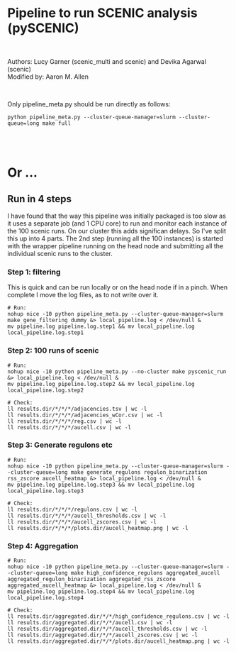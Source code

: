 # **Pipeline to run SCENIC analysis (pySCENIC)**

<br>

Authors: Lucy Garner (scenic_multi and scenic) and Devika Agarwal (scenic)
\
Modified by: Aaron M. Allen

<br>

Only pipeline_meta.py should be run directly as follows:

```
python pipeline_meta.py --cluster-queue-manager=slurm --cluster-queue=long make full
```



<br>
<br>




# Or ...

## Run in 4 steps

I have found that the way this pipeline was initially packaged is too slow as it uses a separate job (and 1 CPU core) to run and monitor each instance of the 100 scenic runs. On our cluster this adds significan delays. So I've split this up into 4 parts. The 2nd step (running all the 100 instances) is started with the wrapper pipeline running on the head node and submitting all the individual scenic runs to the cluster.


### Step 1: filtering

This is quick and can be run locally or on the head node if in a pinch. When complete I move the log files, as to not write over it.

```
# Run:
nohup nice -10 python pipeline_meta.py --cluster-queue-manager=slurm make gene_filtering dummy &> local_pipeline.log < /dev/null &
mv pipeline.log pipeline.log.step1 && mv local_pipeline.log local_pipeline.log.step1
```



### Step 2: 100 runs of scenic

```
# Run:
nohup nice -10 python pipeline_meta.py --no-cluster make pyscenic_run &> local_pipeline.log < /dev/null &
mv pipeline.log pipeline.log.step2 && mv local_pipeline.log local_pipeline.log.step2

# Check:
ll results.dir/*/*/*/adjacencies.tsv | wc -l
ll results.dir/*/*/*/adjacencies_wCor.csv | wc -l
ll results.dir/*/*/*/reg.csv | wc -l
ll results.dir/*/*/*/aucell.csv | wc -l
```



### Step 3: Generate regulons etc

```
# Run:
nohup nice -10 python pipeline_meta.py --cluster-queue-manager=slurm --cluster-queue=long make generate_regulons regulon_binarization rss_zscore aucell_heatmap &> local_pipeline.log < /dev/null &
mv pipeline.log pipeline.log.step3 && mv local_pipeline.log local_pipeline.log.step3

# Check:
ll results.dir/*/*/*/regulons.csv | wc -l
ll results.dir/*/*/*/aucell_thresholds.csv | wc -l
ll results.dir/*/*/*/aucell_zscores.csv | wc -l
ll results.dir/*/*/*/plots.dir/aucell_heatmap.png | wc -l
```


### Step 4: Aggregation

```		
# Run:
nohup nice -10 python pipeline_meta.py --cluster-queue-manager=slurm --cluster-queue=long make high_confidence_regulons aggregated_aucell aggregated_regulon_binarization aggregated_rss_zscore aggregated_aucell_heatmap &> local_pipeline.log < /dev/null &
mv pipeline.log pipeline.log.step4 && mv local_pipeline.log local_pipeline.log.step4

# Check:
ll results.dir/aggregated.dir/*/*/high_confidence_regulons.csv | wc -l
ll results.dir/aggregated.dir/*/*/aucell.csv | wc -l
ll results.dir/aggregated.dir/*/*/aucell_thresholds.csv | wc -l
ll results.dir/aggregated.dir/*/*/aucell_zscores.csv | wc -l
ll results.dir/aggregated.dir/*/*/plots.dir/aucell_heatmap.png | wc -l
```